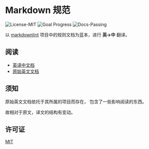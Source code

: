 # Markdown 规范

![License-MIT](https://img.shields.io/badge/License-MIT-blue.svg)
![Goal Progress](https://img.shields.io/badge/Goal%20Progress-100%25-green.svg)
![Docs-Passing](https://img.shields.io/badge/Docs-Passing-green.svg)

以 [markdownlint] 项目中的规则文档为蓝本，进行 **英->中** 翻译。

[markdownlint]: https://github.com/DavidAnson/markdownlint

## 阅读

+ [英译中文档](docs/Rules-cn.md)
+ [原始英文文档](docs/Rules.md)

## 须知

原始英文文档依托于其所属的项目而存在，
包含了一些影响阅读的东西。

故相对于原文，译文的结构有变动。

## 许可证

[MIT](LICENSE)
